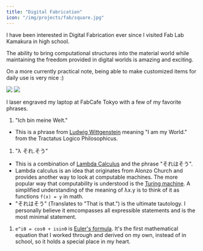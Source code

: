 ```yaml
---
title: "Digital Fabrication"
icon: "/img/projects/fab/square.jpg"
---
```


I have been interested in Digital Fabrication ever since I visited Fab Lab Kamakura in high school.

The ability to bring computational structures into the material world while maintaining the freedom provided in digital worlds is amazing and exciting.

On a more currently practical note, being able to make customized items for daily use is very nice :)

![](/img/projects/fab/fab.jpg)
![](/img/projects/fab/laptop.jpg)

I laser engraved my laptop at FabCafe Tokyo with a few of my favorite phrases.

1. "Ich bin meine Welt."

- This is a phrase from [Ludwig Wittgenstein](https://www.wikiwand.com/en/Ludwig_Wittgenstein) meaning "I am my World." from the Tractatus Logico Philosophicus.

1. "λ それ.そう"

- This is a combination of [Lambda Calculus](https://www.wikiwand.com/en/Lambda_calculus) and the phrase "それはそう".
- Lambda calculus is an idea that originates from Alonzo Church and provides another way to look at computable machines. The more popular way that computability is understood is the [Turing machine](https://www.wikiwand.com/en/Turing_machine). A simplified understanding of the meaning of λx.y is to think of it as functions `f(x) = y` in math.
- "それはそう" (Translates to "That is that.") is the ultimate tautology. I personally believe it emcompasses all expressible statements and is the most minimal statement.

1. `e^iθ = cosθ + isinθ` is [Euler's formula](https://www.wikiwand.com/en/Euler's_formula). It's the first mathematical equation that I worked through and derived on my own, instead of in school, so it holds a special place in my heart.
